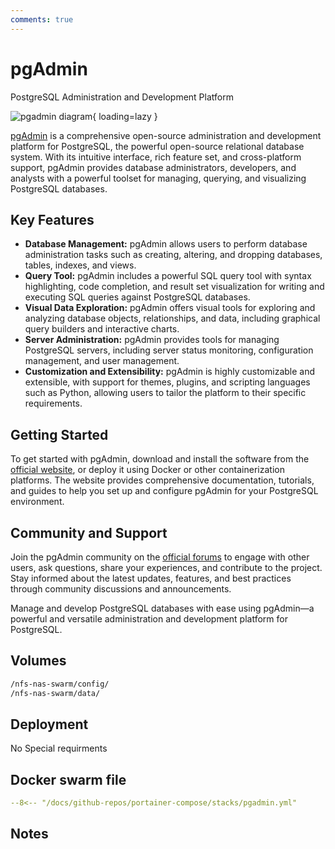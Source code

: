 ```yaml
---
comments: true
---
```


# pgAdmin

PostgreSQL Administration and Development Platform

![pgadmin diagram](/assets/diagrams/pgadmin.png){ loading=lazy }

[pgAdmin](https://www.pgadmin.org/) is a comprehensive open-source administration and development platform for PostgreSQL, the powerful open-source relational database system. With its intuitive interface, rich feature set, and cross-platform support, pgAdmin provides database administrators, developers, and analysts with a powerful toolset for managing, querying, and visualizing PostgreSQL databases.

## Key Features

- **Database Management:** pgAdmin allows users to perform database administration tasks such as creating, altering, and dropping databases, tables, indexes, and views.
- **Query Tool:** pgAdmin includes a powerful SQL query tool with syntax highlighting, code completion, and result set visualization for writing and executing SQL queries against PostgreSQL databases.
- **Visual Data Exploration:** pgAdmin offers visual tools for exploring and analyzing database objects, relationships, and data, including graphical query builders and interactive charts.
- **Server Administration:** pgAdmin provides tools for managing PostgreSQL servers, including server status monitoring, configuration management, and user management.
- **Customization and Extensibility:** pgAdmin is highly customizable and extensible, with support for themes, plugins, and scripting languages such as Python, allowing users to tailor the platform to their specific requirements.

## Getting Started

To get started with pgAdmin, download and install the software from the [official website](https://www.pgadmin.org/), or deploy it using Docker or other containerization platforms. The website provides comprehensive documentation, tutorials, and guides to help you set up and configure pgAdmin for your PostgreSQL environment.

## Community and Support

Join the pgAdmin community on the [official forums](https://www.pgadmin.org/community/) to engage with other users, ask questions, share your experiences, and contribute to the project. Stay informed about the latest updates, features, and best practices through community discussions and announcements.

Manage and develop PostgreSQL databases with ease using pgAdmin—a powerful and versatile administration and development platform for PostgreSQL.


## Volumes

```bash
/nfs-nas-swarm/config/
/nfs-nas-swarm/data/
```

## Deployment
No Special requirments

## Docker swarm file
``` yaml linenums="1" 
--8<-- "/docs/github-repos/portainer-compose/stacks/pgadmin.yml"
```

## Notes

